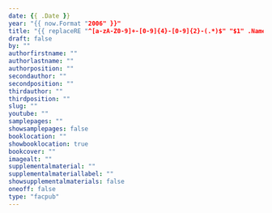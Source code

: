 ```yaml
---
date: {{ .Date }}
year: "{{ now.Format "2006" }}"
title: "{{ replaceRE "^[a-zA-Z0-9]+-[0-9]{4}-[0-9]{2}-(.*)$" "$1" .Name | title }}"
draft: false
by: ""
authorfirstname: ""
authorlastname: ""
authorposition: ""
secondauthor: ""
secondposition: ""
thirdauthor: ""
thirdposition: ""
slug: ""
youtube: ""
samplepages: ""
showsamplepages: false
booklocation: ""
showbooklocation: true
bookcover: ""
imagealt: ""
supplementalmaterial: ""
supplementalmateriallabel: ""
showsupplementalmaterials: false
oneoff: false
type: "facpub"
---
```


